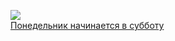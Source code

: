 ![](/books/sf_humor/Аркадий%20Натанович%20Стругацкий/Понедельник%20начинается%20в%20субботу.jpg)  
[Понедельник начинается в субботу](/books/sf_humor/Аркадий%20Натанович%20Стругацкий/Понедельник%20начинается%20в%20субботу)